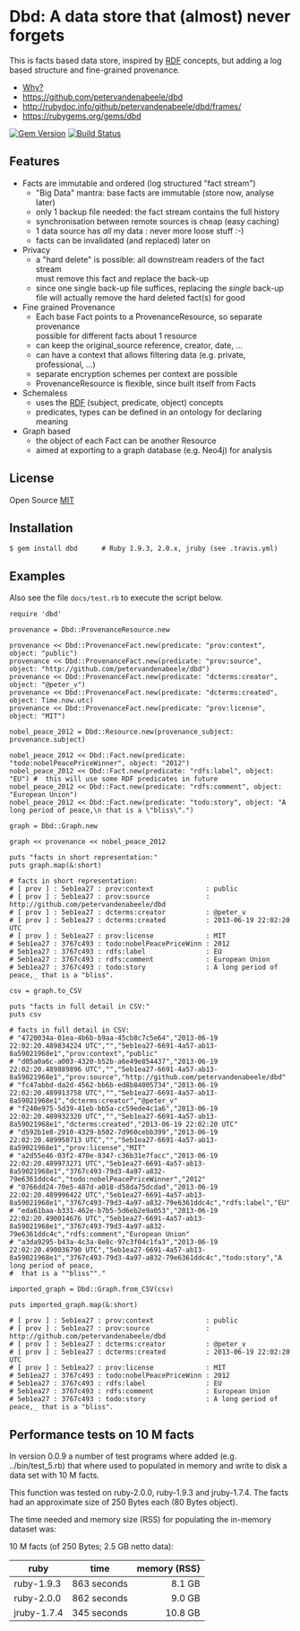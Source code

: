 # Dbd: A data store that (almost) never forgets

This is facts based data store, inspired by [RDF] concepts, but adding a log based structure and fine-grained provenance.

* [Why?][Rationale]
* <https://github.com/petervandenabeele/dbd>
* <http://rubydoc.info/github/petervandenabeele/dbd/frames/>
* <https://rubygems.org/gems/dbd>

[![Gem Version](https://badge.fury.io/rb/dbd.png)](http://badge.fury.io/rb/dbd)
[![Build Status](https://travis-ci.org/petervandenabeele/dbd.png?branch=master)](http://travis-ci.org/petervandenabeele/dbd)

## Features

* Facts are immutable and ordered (log structured "fact stream")
  * "Big Data" mantra: base facts are immutable (store now, analyse later)
  * only 1 backup file needed: the fact stream contains the full history
  * synchronisation between remote sources is cheap (easy caching)
  * 1 data source has _all_ my data : never more loose stuff :-)
  * facts can be invalidated (and replaced) later on
* Privacy
  * a "hard delete" is possible: all downstream readers of the fact stream  
    must remove this fact and replace the back-up
  * since one single back-up file suffices, replacing the *single* back-up  
    file will actually remove the hard deleted fact(s) for good
* Fine grained Provenance
  * Each base Fact points to a ProvenanceResource, so separate provenance  
    possible for different facts about 1 resource
  * can keep the original_source reference, creator, date, …
  * can have a context that allows filtering data (e.g. private, professional, …)
  * separate encryption schemes per context are possible
  * ProvenanceResource is flexible, since built itself from Facts
* Schemaless
  * uses the [RDF] (subject, predicate, object) concepts
  * predicates, types can be defined in an ontology for declaring meaning
* Graph based
  * the object of each Fact can be another Resource
  * aimed at exporting to a graph database (e.g. Neo4j) for analysis


## License

Open Source [MIT]

## Installation

    $ gem install dbd      # Ruby 1.9.3, 2.0.x, jruby (see .travis.yml)

## Examples

Also see the file `docs/test.rb` to execute the script below.

```
require 'dbd'

provenance = Dbd::ProvenanceResource.new

provenance << Dbd::ProvenanceFact.new(predicate: "prov:context", object: "public")
provenance << Dbd::ProvenanceFact.new(predicate: "prov:source",  object: "http://github.com/petervandenabeele/dbd")
provenance << Dbd::ProvenanceFact.new(predicate: "dcterms:creator", object: "@peter_v")
provenance << Dbd::ProvenanceFact.new(predicate: "dcterms:created", object: Time.now.utc)
provenance << Dbd::ProvenanceFact.new(predicate: "prov:license", object: "MIT")

nobel_peace_2012 = Dbd::Resource.new(provenance_subject: provenance.subject)

nobel_peace_2012 << Dbd::Fact.new(predicate: "todo:nobelPeacePriceWinner", object: "2012")
nobel_peace_2012 << Dbd::Fact.new(predicate: "rdfs:label", object: "EU") #  this will use some RDF predicates in future
nobel_peace_2012 << Dbd::Fact.new(predicate: "rdfs:comment", object: "European Union")
nobel_peace_2012 << Dbd::Fact.new(predicate: "todo:story", object: "A long period of peace,\n that is a \"bliss\".")

graph = Dbd::Graph.new

graph << provenance << nobel_peace_2012

puts "facts in short representation:"
puts graph.map(&:short)

# facts in short representation:
# [ prov ] : 5eb1ea27 : prov:context             : public
# [ prov ] : 5eb1ea27 : prov:source              : http://github.com/petervandenabeele/dbd
# [ prov ] : 5eb1ea27 : dcterms:creator          : @peter_v
# [ prov ] : 5eb1ea27 : dcterms:created          : 2013-06-19 22:02:20 UTC
# [ prov ] : 5eb1ea27 : prov:license             : MIT
# 5eb1ea27 : 3767c493 : todo:nobelPeacePriceWinn : 2012
# 5eb1ea27 : 3767c493 : rdfs:label               : EU
# 5eb1ea27 : 3767c493 : rdfs:comment             : European Union
# 5eb1ea27 : 3767c493 : todo:story               : A long period of peace,_ that is a "bliss".

csv = graph.to_CSV

puts "facts in full detail in CSV:"
puts csv

# facts in full detail in CSV:
# "4720034a-01ea-4b6b-b9aa-45cb8c7c5e64","2013-06-19 22:02:20.489834224 UTC","","5eb1ea27-6691-4a57-ab13-8a59021968e1","prov:context","public"
# "d05a0a6c-a003-4320-b52b-a6e49e854437","2013-06-19 22:02:20.489889896 UTC","","5eb1ea27-6691-4a57-ab13-8a59021968e1","prov:source","http://github.com/petervandenabeele/dbd"
# "fc47abbd-da2d-4562-bb6b-ed8b84005734","2013-06-19 22:02:20.489913758 UTC","","5eb1ea27-6691-4a57-ab13-8a59021968e1","dcterms:creator","@peter_v"
# "f240e975-5d39-41eb-bb5a-cc59ede4c1a6","2013-06-19 22:02:20.489932320 UTC","","5eb1ea27-6691-4a57-ab13-8a59021968e1","dcterms:created","2013-06-19 22:02:20 UTC"
# "d592b1e8-2910-4329-b502-7d960cebb399","2013-06-19 22:02:20.489950713 UTC","","5eb1ea27-6691-4a57-ab13-8a59021968e1","prov:license","MIT"
# "a2d55e46-03f2-470e-8347-c36b31e7facc","2013-06-19 22:02:20.489973271 UTC","5eb1ea27-6691-4a57-ab13-8a59021968e1","3767c493-79d3-4a97-a832-79e6361ddc4c","todo:nobelPeacePriceWinner","2012"
# "0766dd24-70e5-487d-a018-d58da75dcdad","2013-06-19 22:02:20.489996422 UTC","5eb1ea27-6691-4a57-ab13-8a59021968e1","3767c493-79d3-4a97-a832-79e6361ddc4c","rdfs:label","EU"
# "eda61baa-b331-462e-b7b5-5d6eb2e9a053","2013-06-19 22:02:20.490014676 UTC","5eb1ea27-6691-4a57-ab13-8a59021968e1","3767c493-79d3-4a97-a832-79e6361ddc4c","rdfs:comment","European Union"
# "a3da9295-b43a-4c3a-8e8c-97c3f04c1fa3","2013-06-19 22:02:20.490036790 UTC","5eb1ea27-6691-4a57-ab13-8a59021968e1","3767c493-79d3-4a97-a832-79e6361ddc4c","todo:story","A long period of peace,
#  that is a ""bliss""."

imported_graph = Dbd::Graph.from_CSV(csv)

puts imported_graph.map(&:short)

# [ prov ] : 5eb1ea27 : prov:context             : public
# [ prov ] : 5eb1ea27 : prov:source              : http://github.com/petervandenabeele/dbd
# [ prov ] : 5eb1ea27 : dcterms:creator          : @peter_v
# [ prov ] : 5eb1ea27 : dcterms:created          : 2013-06-19 22:02:20 UTC
# [ prov ] : 5eb1ea27 : prov:license             : MIT
# 5eb1ea27 : 3767c493 : todo:nobelPeacePriceWinn : 2012
# 5eb1ea27 : 3767c493 : rdfs:label               : EU
# 5eb1ea27 : 3767c493 : rdfs:comment             : European Union
# 5eb1ea27 : 3767c493 : todo:story               : A long period of peace,_ that is a "bliss".
```

## Performance tests on 10 M facts

In version 0.0.9 a number of test programs where added (e.g. ../bin/test_5.rb)
that where used to populated in memory and write to disk a data set with 10 M facts.

This function was tested on ruby-2.0.0, ruby-1.9.3 and jruby-1.7.4. The facts
had an approximate size of 250 Bytes each (80 Bytes object).

The time needed and memory size (RSS) for populating the in-memory dataset was:

10 M facts (of 250 Bytes; 2.5 GB netto data):

| ruby	     | time        | memory (RSS} |
|------------|-------------| ------------:|
| ruby-1.9.3 | 863 seconds |       8.1 GB |
| ruby-2.0.0 | 862 seconds |       9.0 GB |
|jruby-1.7.4 | 345 seconds |      10.8 GB |


[RDF]:              http://www.w3.org/RDF/
[Rationale]:        http://github.com/petervandenabeele/dbd/blob/master/docs/rationale.md
[MIT]:              https://github.com/petervandenabeele/dbd/blob/master/LICENSE.txt
